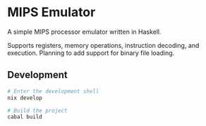 # MIPS Emulator

A simple MIPS processor emulator written in Haskell.

Supports registers, memory operations, instruction decoding, and execution.
Planning to add support for binary file loading.

## Development

```sh
# Enter the development shell
nix develop

# Build the project
cabal build
```
